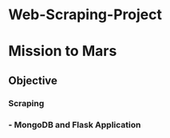 # Web-Scraping-Project

# Mission to Mars

## Objective

### Scraping

### - MongoDB and Flask Application

